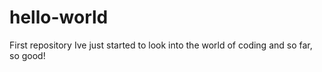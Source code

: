 # hello-world
First repository
Ive just started to look into the world of coding and so far, so good!
